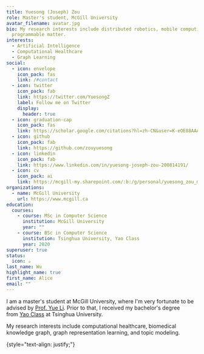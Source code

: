 ```yaml
---
title: Yuesong (Joseph) Zou
role: Master's student, McGill University
avatar_filename: avatar.jpg
bio: My research interests include distributed robotics, mobile computing and
  programmable matter.
interests:
  - Artificial Intelligence
  - Computational Healthcare
  - Graph Learning
social:
  - icon: envelope
    icon_pack: fas
    link: /#contact
  - icon: twitter
    icon_pack: fab
    link: https://twitter.com/YuesongZ
    label: Follow me on Twitter
    display:
      header: true
  - icon: graduation-cap
    icon_pack: fas
    link: https://scholar.google.com/citations?hl=zh-CN&user=K-eOE88AAAAJ
  - icon: github
    icon_pack: fab
    link: https://github.com/zouyuesong
  - icon: linkedin
    icon_pack: fab
    link: https://www.linkedin.com/in/yuesong-joseph-zou-200814191/
  - icon: cv
    icon_pack: ai
    link: https://mcgill-my.sharepoint.com/:b:/g/personal/yuesong_zou_mail_mcgill_ca/EWMlK8IJKuxOlOmh7SXpNNcBKUFrvi-Go-suZ95ahNfytg?e=OM2nXn
organizations:
  - name: McGill University
    url: https://www.mcgill.ca
education:
  courses:
    - course: MSc in Computer Science
      institution: McGill University
      year: ""
    - course: BSc in Computer Science
      institution: Tsinghua University, Yao Class
      year: 2020
superuser: true
status:
  icon: ☕️
last_name: Wu
highlight_name: true
first_name: Alice
email: ""
---
```

I am a master's student at McGill University, where I'm very fortunate to be advised by [](https://people.csail.mit.edu/rrw/)[﻿Prof. Yue Li](https://www.cs.mcgill.ca/~yueli/). Prior to that, I received my bachelor's degree from [Yao Class](http://iiis.tsinghua.edu.cn/en/yaoclass/) at Tsinghua University.

My research interests include computational healthcare, biomedical knowledge graph, graph representation learning, and topic modeling. 

\{style="text-align: justify;"}